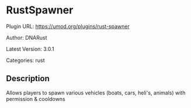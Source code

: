 # RustSpawner

Plugin URL: https://umod.org/plugins/rust-spawner

Author: DNARust

Latest Version: 3.0.1

Categories: rust

## Description

Allows players to spawn various vehicles (boats, cars, heli's, animals) with permission & cooldowns
